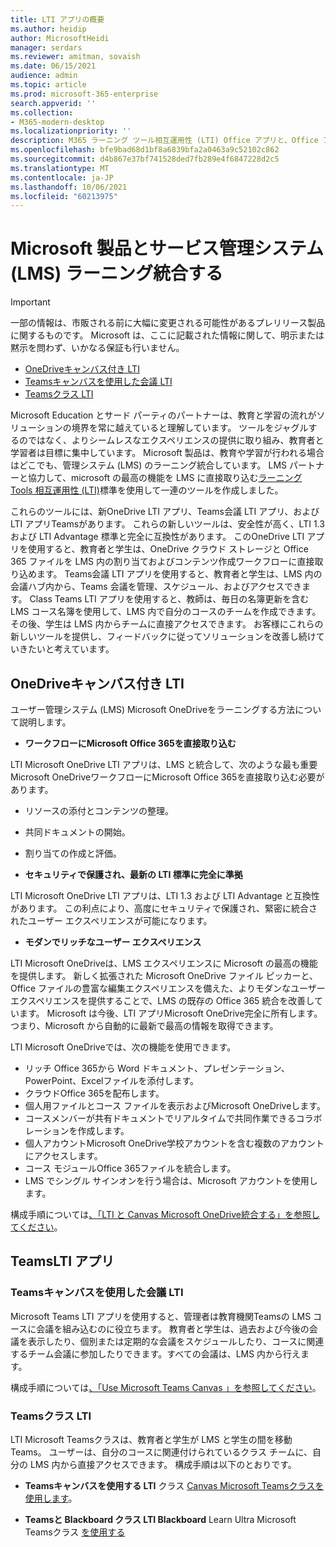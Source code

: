 ```yaml
---
title: LTI アプリの概要
ms.author: heidip
author: MicrosoftHeidi
manager: serdars
ms.reviewer: amitman, sovaish
ms.date: 06/15/2021
audience: admin
ms.topic: article
ms.prod: microsoft-365-enterprise
search.appverid: ''
ms.collection:
- M365-modern-desktop
ms.localizationpriority: ''
description: M365 ラーニング ツール相互運用性 (LTI) Office アプリと、Office アプリを ラーニング 管理システム (LMS) に統合する際の教育者の支援方法について説明します。
ms.openlocfilehash: bfe9bad68d1bf8a6839bfa2a0463a9c52102c862
ms.sourcegitcommit: d4b867e37bf741528ded7fb289e4f6847228d2c5
ms.translationtype: MT
ms.contentlocale: ja-JP
ms.lasthandoff: 10/06/2021
ms.locfileid: "60213975"
---
```

# <a name="integrating-microsoft-products-with-your-learning-management-system-lms"></a>Microsoft 製品とサービス管理システム (LMS) ラーニング統合する

> [!IMPORTANT]
> 一部の情報は、市販される前に大幅に変更される可能性があるプレリリース製品に関するものです。 Microsoft は、ここに記載された情報に関して、明示または黙示を問わず、いかなる保証も行いません。

- [OneDriveキャンバス付き LTI](#onedrive-lti-with-canvas)
- [Teamsキャンバスを使用した会議 LTI](#teams-meetings-lti-with-canvas)
- [Teamsクラス LTI](#teams-classes-lti)

Microsoft Education とサード パーティのパートナーは、教育と学習の流れがソリューションの境界を常に越えていると理解しています。 ツールをジャグルするのではなく、よりシームレスなエクスペリエンスの提供に取り組み、教育者と学習者は目標に集中しています。 Microsoft 製品は、教育や学習が行われる場合はどこでも、管理システム (LMS) のラーニング統合しています。 LMS パートナーと協力して、microsoft の最高の機能を LMS に直接取り込む[ラーニング Tools 相互運用性 (LTI)](https://www.imsglobal.org/activity/learning-tools-interoperability)標準を使用して一連のツールを作成しました。

これらのツールには、新OneDrive LTI アプリ、Teams会議 LTI アプリ、および LTI アプリTeamsがあります。 これらの新しいツールは、安全性が高く、LTI 1.3 および LTI Advantage 標準と完全に互換性があります。 このOneDrive LTI アプリを使用すると、教育者と学生は、OneDrive クラウド ストレージと Office 365 ファイルを LMS 内の割り当ておよびコンテンツ作成ワークフローに直接取り込めます。 Teams会議 LTI アプリを使用すると、教育者と学生は、LMS 内の会議ハブ内から、Teams 会議を管理、スケジュール、およびアクセスできます。 Class Teams LTI アプリを使用すると、教師は、毎日の名簿更新を含む LMS コース名簿を使用して、LMS 内で自分のコースのチームを作成できます。 その後、学生は LMS 内からチームに直接アクセスできます。 お客様にこれらの新しいツールを提供し、フィードバックに従ってソリューションを改善し続けていきたいと考えています。

## <a name="onedrive-lti-with-canvas"></a>OneDriveキャンバス付き LTI

ユーザー管理システム (LMS) Microsoft OneDriveをラーニングする方法について説明します。

- **ワークフローにMicrosoft Office 365を直接取り込む**

LTI Microsoft OneDrive LTI アプリは、LMS と統合して、次のような最も重要Microsoft OneDriveワークフローにMicrosoft Office 365を直接取り込む必要があります。

- リソースの添付とコンテンツの整理。
- 共同ドキュメントの開始。
- 割り当ての作成と評価。

- **セキュリティで保護され、最新の LTI 標準に完全に準拠**

LTI Microsoft OneDrive LTI アプリは、LTI 1.3 および LTI Advantage と互換性があります。 この利点により、高度にセキュリティで保護され、緊密に統合されたユーザー エクスペリエンスが可能になります。

- **モダンでリッチなユーザー エクスペリエンス**

LTI Microsoft OneDriveは、LMS エクスペリエンスに Microsoft の最高の機能を提供します。 新しく拡張された Microsoft OneDrive ファイル ピッカーと、Office ファイルの豊富な編集エクスペリエンスを備えた、よりモダンなユーザー エクスペリエンスを提供することで、LMS の既存の Office 365 統合を改善しています。 Microsoft は今後、LTI アプリMicrosoft OneDrive完全に所有します。つまり、Microsoft から自動的に最新で最高の情報を取得できます。

LTI Microsoft OneDriveでは、次の機能を使用できます。

- リッチ Office 365から Word ドキュメント、プレゼンテーション、PowerPoint、Excelファイルを添付します。
- クラウドOffice 365を配布します。
- 個人用ファイルとコース ファイルを表示およびMicrosoft OneDriveします。
- コースメンバーが共有ドキュメントでリアルタイムで共同作業できるコラボレーションを作成します。
- 個人アカウントMicrosoft OneDrive学校アカウントを含む複数のアカウントにアクセスします。
- コース モジュールOffice 365ファイルを統合します。
- LMS でシングル サインオンを行う場合は、Microsoft アカウントを使用します。

構成手順については[、「LTI と Canvas Microsoft OneDrive統合する」を参照してください](onedrive-lti.md)。

## <a name="teams-lti-apps"></a>TeamsLTI アプリ

### <a name="teams-meetings-lti-with-canvas"></a>Teamsキャンバスを使用した会議 LTI

Microsoft Teams LTI アプリを使用すると、管理者は教育機関Teamsの LMS コースに会議を組み込むのに役立ちます。 教育者と学生は、過去および今後の会議を表示したり、個別または定期的な会議をスケジュールしたり、コースに関連するチーム会議に参加したりできます。すべての会議は、LMS 内から行えます。

構成手順については[、「Use Microsoft Teams Canvas 」を参照してください](teams-meetings-with-canvas.md)。

### <a name="teams-classes-lti"></a>Teamsクラス LTI

LTI Microsoft Teamsクラスは、教育者と学生が LMS と学生の間を移動Teams。 ユーザーは、自分のコースに関連付けられているクラス チームに、自分の LMS 内から直接アクセスできます。 構成手順は以下のとおりです。

- **Teamsキャンバスを使用する LTI** クラス [Canvas Microsoft Teamsクラスを使用します](teams-classes-with-canvas.md)。

- **Teamsと Blackboard クラス LTI Blackboard** Learn Ultra Microsoft Teamsクラス [を使用する](teams-classes-with-blackboard.md)
